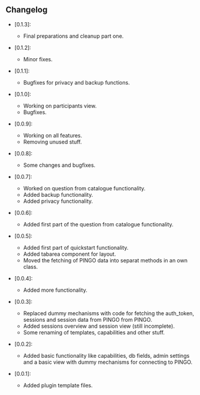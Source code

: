## Changelog ##

- [0.1.3]:
    - Final preparations and cleanup part one.

- [0.1.2]:
    - Minor fixes.

- [0.1.1]:
    - Bugfixes for privacy and backup functions.

- [0.1.0]:
    - Working on participants view.
    - Bugfixes.

- [0.0.9]:
    - Working on all features.
    - Removing unused stuff.

- [0.0.8]:
    - Some changes and bugfixes.

- [0.0.7]:
    - Worked on question from catalogue functionality.
    - Added backup functionality.
    - Added privacy functionality.

- [0.0.6]:
    - Added first part of the question from catalogue functionality.

- [0.0.5]:
    - Added first part of quickstart functionality.
    - Added tabarea component for layout.
    - Moved the fetching of PINGO data into separat methods in an own class.

- [0.0.4]:
    - Added more functionality.

- [0.0.3]:
    - Replaced dummy mechanisms with code for fetching the auth_token, sessions and session data from PINGO from PINGO.
    - Added sessions overview and session view (still incomplete).
    - Some renaming of templates, capabilities and other stuff.

- [0.0.2]:
    - Added basic functionality like capabilities, db fields, admin settings and a basic view with dummy mechanisms for connecting to PINGO.

- [0.0.1]:
    - Added plugin template files.
